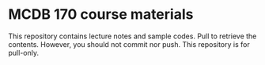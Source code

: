 # MCDB 170 course materials

This repository contains lecture notes and sample codes. Pull to retrieve the contents. However, you should not commit nor push. This repository is for pull-only.
